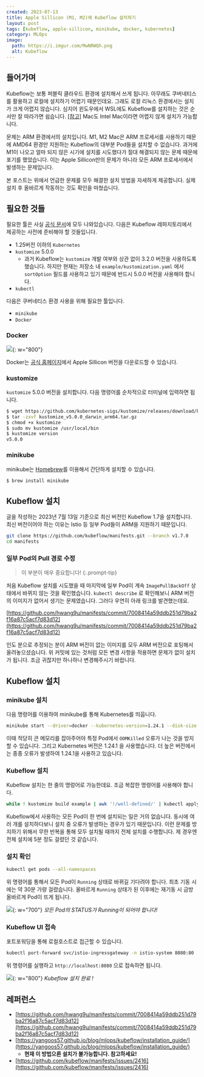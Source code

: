 ```yaml
---
created: 2023-07-13
title: Apple Sillicon (M1, M2)에 Kubeflow 설치하기
layout: post
tags: [kubeflow, apple-sillicon, minikube, docker, kubernetes]
category: MLOps
image:
  path: https://i.imgur.com/MwNRWQh.png
  alt: Kubeflow
---
```


## 들어가며

Kubeflow는 보통 퍼블릭 클라우드 환경에 설치해서 쓰게 됩니다. 아무래도 쿠버네티스를 활용하고 로컬에 설치하기 어렵기 때문인데요. 그래도 로컬 리눅스 환경에서는 설치가 크게 어렵지 않습니다. 심지어 윈도우에서 WSL에도 Kubeflow를 설치하는 것은 순서만 잘 따라가면 쉽습니다. [[참고]](https://otzslayer.github.io/kubeflow/2022/05/29/install-kubeflow-on-wsl.html) Mac도 Intel Mac이라면 어렵지 않게 설치가 가능합니다.

문제는 ARM 환경에서의 설치입니다. M1, M2 Mac은 ARM 프로세서를 사용하기 때문에 AMD64 환경만 지원하는 Kubeflow의 대부분 Pod들을 설치할 수 없습니다. 과거에 M1이 나오고 얼마 되지 않은 시기에 설치를 시도했다가 절대 해결되지 않는 문제 때문에 포기를 했었습니다. 이는 Apple Sillicon만의 문제가 아니라 모든 ARM 프로세서에서 발생하는 문제입니다.

본 포스트는 위에서 언급한 문제를 모두 해결한 설치 방법을 자세하게 제공합니다. 실제 설치 후 올바르게 작동하는 것도 확인을 마쳤습니다.

## 필요한 것들

필요한 툴은 사실 [공식 문서](https://github.com/kubeflow/manifests#prerequisites)에 모두 나와있습니다. 다음은 Kubeflow 레파지토리에서 제공하는 사전에 준비해야 할 것들입니다.

- 1.25버전 이하의 `Kubernetes`
- `kustomize` 5.0.0
	- 과거 Kubeflow는 `kustomize` 개발 여부와 상관 없이 3.2.0 버전을 사용하도록 했습니다. 하지만 현재는 저장소 내 `example/kustomization.yaml` 에서 `sortOption` 필드를 사용하고 있기 때문에 반드시 5.0.0 버전을 사용해야 합니다.
- `kubectl`

다음은 쿠버네티스 환경 사용을 위해 필요한 툴입니다.

- `minikube`
- `Docker`


### Docker

![](https://i.imgur.com/yDNJBMz.png){: w="800"}

Docker는 [공식 홈페이지](https://docs.docker.com/desktop/install/mac-install/)에서 Apple Sillicon 버전을 다운로드할 수 있습니다.

### kustomize

`kustomize` 5.0.0 버전을 설치합니다. 다음 명령어를 순차적으로 터미널에 입력하면 됩니다.

```bash
$ wget https://github.com/kubernetes-sigs/kustomize/releases/download/kustomize%2Fv5.0.0/kustomize_v5.0.0_darwin_arm64.tar.gz
$ tar -zxvf kustomize_v5.0.0_darwin_arm64.tar.gz
$ chmod +x kustomize
$ sudo mv kustomize /usr/local/bin
$ kustomize version
v5.0.0
```

### minikube

minikube는 [Homebrew](https://brew.sh/index_ko)를 이용해서 간단하게 설치할 수 있습니다.

```bash
$ brew install minikube
```

## Kubeflow 설치

글을 작성하는 2023년 7월 13일 기준으로 최신 버전인 Kubeflow 1.7을 설치합니다. 최신 버전이어야 하는 이유는 Istio 등 일부 Pod들이 ARM을 지원하기 때문입니다.

```bash
git clone https://github.com/kubeflow/manifests.git --branch v1.7.0
cd manifests
```

### 일부 Pod의 Pull 경로 수정

> 이 부분이 매우 중요합니다!
{:.prompt-tip}

처음 Kubeflow 설치를 시도했을 때 마지막에 일부 Pod이 계속 `ImagePullBackOff` 상태에서 바뀌지 않는 것을 확인했습니다. `kubectl describe` 로 확인해보니 ARM 버전의 이미지가 없어서 생기는 문제였습니다. 그러다 우연히 아래 링크를 발견했는데요.

[https://github.com/hwang9u/manifests/commit/7008414a59ddb251d79ba2f16a87c5acf7d83d12](https://github.com/hwang9u/manifests/commit/7008414a59ddb251d79ba2f16a87c5acf7d83d12)

인도 분으로 추정되는 분이 ARM 버전이 없는 이미지를 모두 ARM 버전으로 포팅해서 올려놓으셨습니다. 위 커밋에 있는 것처럼 모든 변경 사항을 적용하면 문제가 없이 설치가 됩니다. 조금 귀찮지만 하나하나 변경해주시기 바랍니다.

## Kubeflow 설치

### minikube 설치

다음 명령어를 이용하여 minikube를 통해 Kubernetes를 띄웁니다.

```bash
minikube start --driver=docker --kubernetes-version=1.24.1 --disk-size 20g --memory 10240 --cpus 4 --profile kubeflow
```

이때 적당히 큰 메모리를 잡아주어야 특정 Pod에서 `OOMKilled` 오류가 나는 것을 방지할 수 있습니다. 그리고 Kubernetes 버전은 1.24.1 을 사용했습니다. 더 높은 버전에서는 종종 오류가 발생하여 1.24.1을 사용하고 있습니다.

### Kubeflow 설치

Kubeflow 설치는 한 줄의 명렁어로 가능한데요. 조금 복잡한 명령어를 사용해야 합니다.

```bash
while ! kustomize build example | awk '!/well-defined/' | kubectl apply -f -; do echo "Retrying to apply resources"; sleep 10; done
```

Kubeflow에서 사용하는 모든 Pod이 한 번에 설치되는 일은 거의 없습니다. 동시에 여러 개를 설치하다보니 설치 중 오류가 발생하는 경우가 있기 때문입니다. 이런 문제를 방지하기 위해서 무한 반복을 통해 모두 설치될 때까지 전체 설치를 수행합니다. 제 경우엔 전체 설치에 5분 정도 걸렸던 것 같습니다.

### 설치 확인

```bash
kubectl get pods --all-namespaces
```

위 명령어를 통해서 모든 Pod이 `Running` 상태로 바뀌길 기다려야 합니다. 최초 기동 시에는 약 30분 가량 걸렸습니다. 올바르게 `Running` 상태가 된 이후에는 재기동 시 금방 올바르게 Pod이 뜨게 됩니다.

![](https://i.imgur.com/3yOWk9d.png){: w="700"}
_모든 Pod의 STATUS가 Running이 되어야 합니다!_

### Kubeflow UI 접속

포트포워딩을 통해 로컬호스트로 접근할 수 있습니다.

```bash
kubectl port-forward svc/istio-ingressgateway -n istio-system 8080:80
```

위 명령어를 실행하고 `http://localhost:8080` 으로 접속하면 됩니다.

![](https://i.imgur.com/0Fi9GTv.png){: w="800"}
_Kubeflow 설치 완료 !_

## 레퍼런스

- [https://github.com/hwang9u/manifests/commit/7008414a59ddb251d79ba2f16a87c5acf7d83d12](https://github.com/hwang9u/manifests/commit/7008414a59ddb251d79ba2f16a87c5acf7d83d12)
- [https://yangoos57.github.io/blog/mlops/kubeflow/installation_guide/](https://yangoos57.github.io/blog/mlops/kubeflow/installation_guide/)
	- **현재 이 방법으론 설치가 불가능합니다. 참고하세요!**
- [https://github.com/kubeflow/manifests/issues/2416](https://github.com/kubeflow/manifests/issues/2416)
